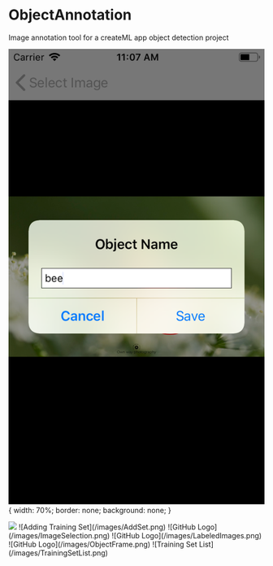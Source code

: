 # ObjectAnnotation
Image annotation tool for a createML app object detection project

![Adding Label](/images/AddLabel.png) {
  width: 70%;
  border: none;
  background: none;
}

<img src="https://github.com/favicon.ico" width="48">
![Adding Training Set](/images/AddSet.png)
![GitHub Logo](/images/ImageSelection.png)
![GitHub Logo](/images/LabeledImages.png)
![GitHub Logo](/images/ObjectFrame.png)
![Training Set List](/images/TrainingSetList.png)
